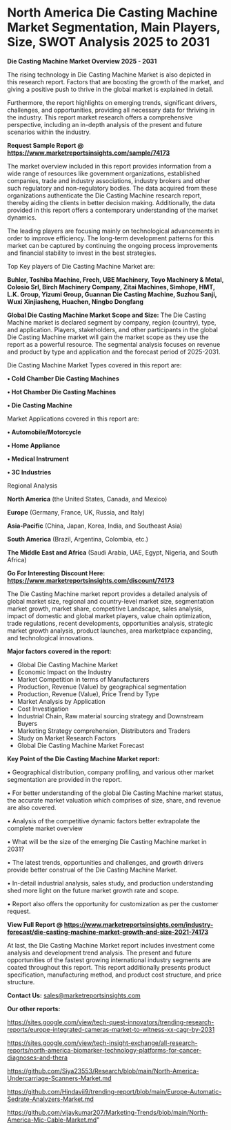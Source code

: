 # North America Die Casting Machine Market Segmentation, Main Players, Size, SWOT Analysis 2025 to 2031

<Strong> Die Casting Machine Market Overview 2025 - 2031</strong>

The rising technology in Die Casting Machine Market is also depicted in this research report. Factors that are boosting the growth of the market, and giving a positive push to thrive in the global market is explained in detail.

Furthermore, the report highlights on emerging trends, significant drivers, challenges, and opportunities, providing all necessary data for thriving in the industry. This report market research offers a comprehensive perspective, including an in-depth analysis of the present and future scenarios within the industry.

<strong>Request Sample Report @ <a href=https://www.marketreportsinsights.com/sample/74173>https://www.marketreportsinsights.com/sample/74173</a></strong>

The market overview included in this report provides information from a wide range of resources like government organizations, established companies, trade and industry associations, industry brokers and other such regulatory and non-regulatory bodies. The data acquired from these organizations authenticate the Die Casting Machine research report, thereby aiding the clients in better decision making. Additionally, the data provided in this report offers a contemporary understanding of the market dynamics.

The leading players are focusing mainly on technological advancements in order to improve efficiency. The long-term development patterns for this market can be captured by continuing the ongoing process improvements and financial stability to invest in the best strategies.

Top Key players of Die Casting Machine Market are:

<strong>Buhler, Toshiba Machine, Frech, UBE Machinery, Toyo Machinery & Metal, Colosio Srl, Birch Machinery Company, Zitai Machines, Simhope, HMT, L.K. Group, Yizumi Group, Guannan Die Casting Machine, Suzhou Sanji, Wuxi Xinjiasheng, Huachen, Ningbo Dongfang</strong>

<strong><b>Global Die Casting Machine Market Scope and Size:</b></strong>
The Die Casting Machine market is declared segment by company, region (country), type, and application. Players, stakeholders, and other participants in the global Die Casting Machine market will gain the market scope as they use the report as a powerful resource. The segmental analysis focuses on revenue and product by type and application and the forecast period of 2025-2031.

Die Casting Machine Market Types covered in this report are:

<strong>• Cold Chamber Die Casting Machines

• Hot Chamber Die Casting Machines

• Die Casting Machine</strong>

Market Applications covered in this report are:

<strong>• Automobile/Motorcycle

• Home Appliance

• Medical Instrument

• 3C Industries</strong> 

Regional Analysis

<strong>North America</strong> (the United States, Canada, and Mexico)

<strong>Europe</strong> (Germany, France, UK, Russia, and Italy)

<strong>Asia-Pacific</strong> (China, Japan, Korea, India, and Southeast Asia)

<strong>South America</strong> (Brazil, Argentina, Colombia, etc.)

<strong>The Middle East and Africa</strong> (Saudi Arabia, UAE, Egypt, Nigeria, and South Africa)

<strong>Go For Interesting Discount Here: <a href=https://www.marketreportsinsights.com/discount/74173>https://www.marketreportsinsights.com/discount/74173</a></strong>

The Die Casting Machine market report provides a detailed analysis of global market size, regional and country-level market size, segmentation market growth, market share, competitive Landscape, sales analysis, impact of domestic and global market players, value chain optimization, trade regulations, recent developments, opportunities analysis, strategic market growth analysis, product launches, area marketplace expanding, and technological innovations.

<strong><b>Major factors covered in the report:</b></strong>
<ul>
  <li>Global Die Casting Machine Market </li>
  <li>Economic Impact on the Industry</li>
  <li>Market Competition in terms of Manufacturers</li>
  <li>Production, Revenue (Value) by geographical segmentation</li>
  <li>Production, Revenue (Value), Price Trend by Type</li>
  <li>Market Analysis by Application</li>
  <li>Cost Investigation</li>
  <li>Industrial Chain, Raw material sourcing strategy and Downstream Buyers</li>
  <li>Marketing Strategy comprehension, Distributors and Traders</li>
  <li>Study on Market Research Factors</li>
  <li>Global Die Casting Machine Market Forecast</li>
</ul>

<strong><b>Key Point of the Die Casting Machine Market report:</b></strong>

• Geographical distribution, company profiling, and various other market segmentation are provided in the report.

• For better understanding of the global Die Casting Machine market status, the accurate market valuation which comprises of size, share, and revenue are also covered.

• Analysis of the competitive dynamic factors better extrapolate the complete market overview

• What will be the size of the emerging Die Casting Machine market in 2031?

• The latest trends, opportunities and challenges, and growth drivers provide better construal of the Die Casting Machine Market.

• In-detail industrial analysis, sales study, and production understanding shed more light on the future market growth rate and scope.

• Report also offers the opportunity for customization as per the customer request.

<strong><b>View Full Report @ <a href=https://www.marketreportsinsights.com/industry-forecast/die-casting-machine-market-growth-and-size-2021-74173>https://www.marketreportsinsights.com/industry-forecast/die-casting-machine-market-growth-and-size-2021-74173</a></b></strong>


At last, the Die Casting Machine Market report includes investment come analysis and development trend analysis. The present and future opportunities of the fastest growing international industry segments are coated throughout this report. This report additionally presents product specification, manufacturing method, and product cost structure, and price structure.

<strong>Contact Us:</strong>
sales@marketreportsinsights.com

<strong>Our other reports:</strong>

<a href=https://sites.google.com/view/tech-quest-innovators/trending-research-reports/europe-integrated-cameras-market-to-witness-xx-cagr-by-2031>https://sites.google.com/view/tech-quest-innovators/trending-research-reports/europe-integrated-cameras-market-to-witness-xx-cagr-by-2031</a>

<a href=https://sites.google.com/view/tech-insight-exchange/all-research-reports/north-america-biomarker-technology-platforms-for-cancer-diagnoses-and-thera>https://sites.google.com/view/tech-insight-exchange/all-research-reports/north-america-biomarker-technology-platforms-for-cancer-diagnoses-and-thera</a>

<a href=https://github.com/Siya23553/Research/blob/main/North-America-Undercarriage-Scanners-Market.md>https://github.com/Siya23553/Research/blob/main/North-America-Undercarriage-Scanners-Market.md</a>

<a href=https://github.com/Hindavii9/trending-report/blob/main/Europe-Automatic-Sedrate-Analyzers-Market.md>https://github.com/Hindavii9/trending-report/blob/main/Europe-Automatic-Sedrate-Analyzers-Market.md</a>

<a href=https://github.com/vijaykumar207/Marketing-Trends/blob/main/North-America-Mic-Cable-Market.md>https://github.com/vijaykumar207/Marketing-Trends/blob/main/North-America-Mic-Cable-Market.md</a>"
